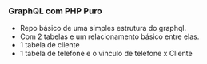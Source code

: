 ### GraphQL com PHP Puro

- Repo básico de uma simples estrutura do graphql. 
- Com 2 tabelas e um relacionamento básico entre elas.
- 1 tabela de cliente
- 1 tabela de telefone e o vinculo de telefone x Cliente